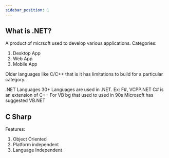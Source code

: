 ```yaml
---
sidebar_position: 1
---
```


## What is .NET?

A product of micrsoft used to develop various applications. 
Categories:
1. Desktop App
2. Web App 
3. Mobile App

Older languages like C/C++ that is it has limitations to build for a particular category.


.NET Languages 
30+ Languages are used in .NET. Ex: F#, VCPP.NET
C# is an extension of C++
For VB bg that used to used in 90s Microsoft has suggested VB.NET

## C Sharp
Features:
1. Object Oriented
2. Platform independent
3. Language Independent 
